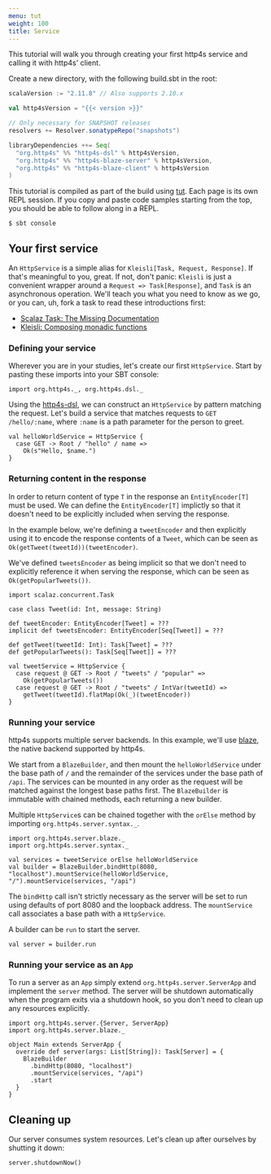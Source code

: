 ```yaml
---
menu: tut
weight: 100
title: Service
---
```


This tutorial will walk you through creating your first http4s service
and calling it with http4s' client.

Create a new directory, with the following build.sbt in the root:

```scala
scalaVersion := "2.11.8" // Also supports 2.10.x

val http4sVersion = "{{< version >}}"

// Only necessary for SNAPSHOT releases
resolvers += Resolver.sonatypeRepo("snapshots")

libraryDependencies ++= Seq(
  "org.http4s" %% "http4s-dsl" % http4sVersion,
  "org.http4s" %% "http4s-blaze-server" % http4sVersion,
  "org.http4s" %% "http4s-blaze-client" % http4sVersion
)
```

This tutorial is compiled as part of the build using [tut].  Each page
is its own REPL session.  If you copy and paste code samples starting
from the top, you should be able to follow along in a REPL.

```
$ sbt console
```

## Your first service

An `HttpService` is a simple alias for
`Kleisli[Task, Request, Response]`.  If that's meaningful to you,
great.  If not, don't panic: `Kleisli` is just a convenient wrapper
around a `Request => Task[Response]`, and `Task` is an asynchronous
operation.  We'll teach you what you need to know as we go, or you
can, uh, fork a task to read these introductions first:

* [Scalaz Task: The Missing Documentation]
* [Kleisli: Composing monadic functions]

### Defining your service

Wherever you are in your studies, let's create our first
`HttpService`.  Start by pasting these imports into your SBT console:

```tut:book
import org.http4s._, org.http4s.dsl._
```

Using the [http4s-dsl], we can construct an `HttpService` by pattern
matching the request.  Let's build a service that matches requests to
`GET /hello/:name`, where `:name` is a path parameter for the person to
greet.

```tut:book
val helloWorldService = HttpService {
  case GET -> Root / "hello" / name =>
    Ok(s"Hello, $name.")
}
```

### Returning content in the response
In order to return content of type `T` in the response an `EntityEncoder[T]`
must be used. We can define the `EntityEncoder[T]` implictly so that it
doesn't need to be explicitly included when serving the response.

In the example below, we're defining a `tweetEncoder` and then
explicitly using it to encode the response contents of a `Tweet`, which can
be seen as `Ok(getTweet(tweetId))(tweetEncoder)`.

We've defined `tweetsEncoder` as being implicit so that we don't need to explicitly
reference it when serving the response, which can be seen as
`Ok(getPopularTweets())`.

```tut:book
import scalaz.concurrent.Task

case class Tweet(id: Int, message: String)

def tweetEncoder: EntityEncoder[Tweet] = ???
implicit def tweetsEncoder: EntityEncoder[Seq[Tweet]] = ???

def getTweet(tweetId: Int): Task[Tweet] = ???
def getPopularTweets(): Task[Seq[Tweet]] = ???

val tweetService = HttpService {
  case request @ GET -> Root / "tweets" / "popular" =>
    Ok(getPopularTweets())
  case request @ GET -> Root / "tweets" / IntVar(tweetId) =>
    getTweet(tweetId).flatMap(Ok(_)(tweetEncoder))
}
```

### Running your service

http4s supports multiple server backends.  In this example, we'll use
[blaze], the native backend supported by http4s.

We start from a `BlazeBuilder`, and then mount the `helloWorldService` under
the base path of `/` and the remainder of the services under the base
path of `/api`. The services can be mounted in any order as the request will be
matched against the longest base paths first. The `BlazeBuilder` is immutable
with chained methods, each returning a new builder.

Multiple `HttpService`s can be chained together with the `orElse` method by
importing `org.http4s.server.syntax._`.

```tut:book
import org.http4s.server.blaze._
import org.http4s.server.syntax._

val services = tweetService orElse helloWorldService
val builder = BlazeBuilder.bindHttp(8080, "localhost").mountService(helloWorldService, "/").mountService(services, "/api")
```

The `bindHttp` call isn't strictly necessary as the server will be set to run
using defaults of port 8080 and the loopback address. The `mountService` call
associates a base path with a `HttpService`.

A builder can be `run` to start the server.

```tut:book
val server = builder.run
```

### Running your service as an `App`

To run a server as an `App` simply extend
`org.http4s.server.ServerApp` and implement the `server` method. The server
will be shutdown automatically when the program exits via a shutdown hook,
so you don't need to clean up any resources explicitly.

```tut:book
import org.http4s.server.{Server, ServerApp}
import org.http4s.server.blaze._

object Main extends ServerApp {
  override def server(args: List[String]): Task[Server] = {
    BlazeBuilder
      .bindHttp(8080, "localhost")
      .mountService(services, "/api")
      .start
  }
}

```

## Cleaning up

Our server consumes system resources. Let's clean up after ourselves by shutting
it down:

```tut:book
server.shutdownNow()
```

[blaze]: https://github.com/http4s/blaze
[tut]: https://github.com/tpolecat/tut
[Kleisli: Composing monadic functions]: http://eed3si9n.com/learning-scalaz/Composing+monadic+functions.html
[Scalaz Task: The Missing Documentation]: http://timperrett.com/2014/07/20/scalaz-task-the-missing-documentation/
[http4s-dsl]: ../dsl
